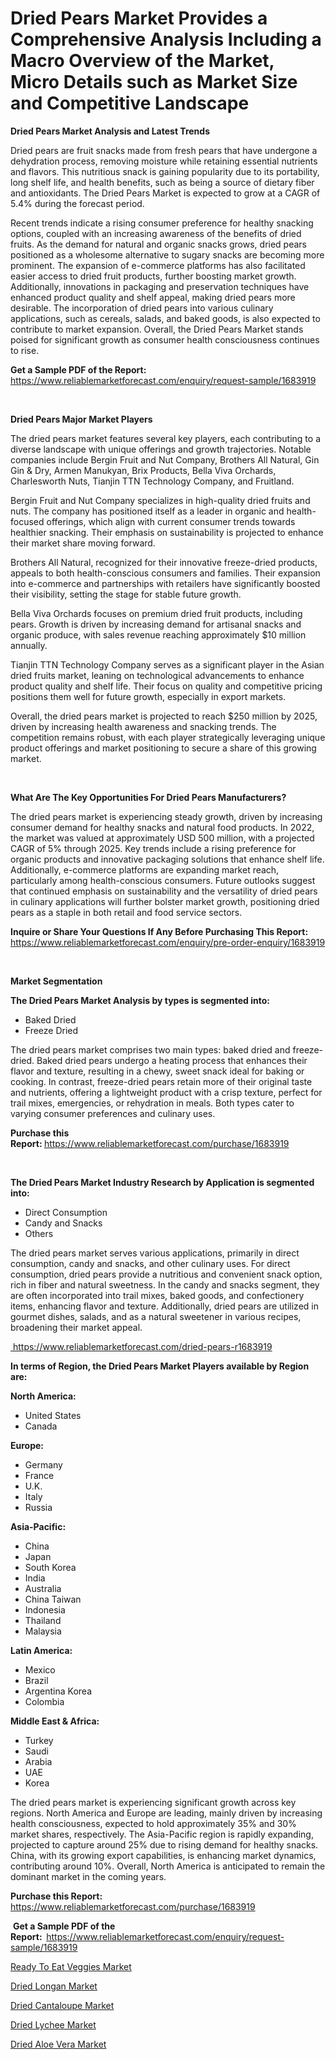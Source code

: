 <p><h1>Dried Pears Market Provides a Comprehensive Analysis Including a Macro Overview of the Market, Micro Details such as Market Size and Competitive Landscape</h1></p><p><strong>Dried Pears Market Analysis and Latest Trends</strong></p>
<p><p>Dried pears are fruit snacks made from fresh pears that have undergone a dehydration process, removing moisture while retaining essential nutrients and flavors. This nutritious snack is gaining popularity due to its portability, long shelf life, and health benefits, such as being a source of dietary fiber and antioxidants. The Dried Pears Market is expected to grow at a CAGR of 5.4% during the forecast period.</p><p>Recent trends indicate a rising consumer preference for healthy snacking options, coupled with an increasing awareness of the benefits of dried fruits. As the demand for natural and organic snacks grows, dried pears positioned as a wholesome alternative to sugary snacks are becoming more prominent. The expansion of e-commerce platforms has also facilitated easier access to dried fruit products, further boosting market growth. Additionally, innovations in packaging and preservation techniques have enhanced product quality and shelf appeal, making dried pears more desirable. The incorporation of dried pears into various culinary applications, such as cereals, salads, and baked goods, is also expected to contribute to market expansion. Overall, the Dried Pears Market stands poised for significant growth as consumer health consciousness continues to rise.</p></p>
<p><strong>Get a Sample PDF of the Report:&nbsp;</strong> <a href="https://www.reliablemarketforecast.com/enquiry/request-sample/1683919?utm_campaign=1899&utm_medium=2&utm_source=Github&utm_content=ia&utm_term=07042025&utm_id=dried-pears">https://www.reliablemarketforecast.com/enquiry/request-sample/1683919</a></p>
<p>&nbsp;</p>
<p><strong>Dried Pears Major Market Players</strong></p>
<p><p>The dried pears market features several key players, each contributing to a diverse landscape with unique offerings and growth trajectories. Notable companies include Bergin Fruit and Nut Company, Brothers All Natural, Gin Gin & Dry, Armen Manukyan, Brix Products, Bella Viva Orchards, Charlesworth Nuts, Tianjin TTN Technology Company, and Fruitland.</p><p>Bergin Fruit and Nut Company specializes in high-quality dried fruits and nuts. The company has positioned itself as a leader in organic and health-focused offerings, which align with current consumer trends towards healthier snacking. Their emphasis on sustainability is projected to enhance their market share moving forward.</p><p>Brothers All Natural, recognized for their innovative freeze-dried products, appeals to both health-conscious consumers and families. Their expansion into e-commerce and partnerships with retailers have significantly boosted their visibility, setting the stage for stable future growth.</p><p>Bella Viva Orchards focuses on premium dried fruit products, including pears. Growth is driven by increasing demand for artisanal snacks and organic produce, with sales revenue reaching approximately $10 million annually.</p><p>Tianjin TTN Technology Company serves as a significant player in the Asian dried fruits market, leaning on technological advancements to enhance product quality and shelf life. Their focus on quality and competitive pricing positions them well for future growth, especially in export markets.</p><p>Overall, the dried pears market is projected to reach $250 million by 2025, driven by increasing health awareness and snacking trends. The competition remains robust, with each player strategically leveraging unique product offerings and market positioning to secure a share of this growing market.</p></p>
<p>&nbsp;</p>
<p><strong>What Are The Key Opportunities For Dried Pears Manufacturers?</strong></p>
<p><p>The dried pears market is experiencing steady growth, driven by increasing consumer demand for healthy snacks and natural food products. In 2022, the market was valued at approximately USD 500 million, with a projected CAGR of 5% through 2025. Key trends include a rising preference for organic products and innovative packaging solutions that enhance shelf life. Additionally, e-commerce platforms are expanding market reach, particularly among health-conscious consumers. Future outlooks suggest that continued emphasis on sustainability and the versatility of dried pears in culinary applications will further bolster market growth, positioning dried pears as a staple in both retail and food service sectors.</p></p>
<p><strong>Inquire or Share Your Questions If Any Before Purchasing This Report:</strong> <a href="https://www.reliablemarketforecast.com/enquiry/pre-order-enquiry/1683919?utm_campaign=1899&utm_medium=2&utm_source=Github&utm_content=ia&utm_term=07042025&utm_id=dried-pears">https://www.reliablemarketforecast.com/enquiry/pre-order-enquiry/1683919</a></p>
<p>&nbsp;</p>
<p><strong>Market Segmentation</strong></p>
<p><strong>The Dried Pears Market Analysis by types is segmented into:</strong></p>
<p><ul><li>Baked Dried</li><li>Freeze Dried</li></ul></p>
<p><p>The dried pears market comprises two main types: baked dried and freeze-dried. Baked dried pears undergo a heating process that enhances their flavor and texture, resulting in a chewy, sweet snack ideal for baking or cooking. In contrast, freeze-dried pears retain more of their original taste and nutrients, offering a lightweight product with a crisp texture, perfect for trail mixes, emergencies, or rehydration in meals. Both types cater to varying consumer preferences and culinary uses.</p></p>
<p><strong>Purchase this Report:&nbsp;</strong><a href="https://www.reliablemarketforecast.com/purchase/1683919?utm_campaign=1899&utm_medium=2&utm_source=Github&utm_content=ia&utm_term=07042025&utm_id=dried-pears">https://www.reliablemarketforecast.com/purchase/1683919</a></p>
<p>&nbsp;</p>
<p><strong>The Dried Pears Market Industry Research by Application is segmented into:</strong></p>
<p><ul><li>Direct Consumption</li><li>Candy and Snacks</li><li>Others</li></ul></p>
<p><p>The dried pears market serves various applications, primarily in direct consumption, candy and snacks, and other culinary uses. For direct consumption, dried pears provide a nutritious and convenient snack option, rich in fiber and natural sweetness. In the candy and snacks segment, they are often incorporated into trail mixes, baked goods, and confectionery items, enhancing flavor and texture. Additionally, dried pears are utilized in gourmet dishes, salads, and as a natural sweetener in various recipes, broadening their market appeal.</p></p>
<p><a href="https://www.reliablemarketforecast.com/dried-pears-r1683919?utm_campaign=1899&utm_medium=2&utm_source=Github&utm_content=ia&utm_term=07042025&utm_id=dried-pears">&nbsp;https://www.reliablemarketforecast.com/dried-pears-r1683919</a></p>
<p><strong>In terms of Region, the Dried Pears Market Players available by Region are:</strong></p>
<p>
    <p> <strong> North America: </strong>
        <ul>
            <li>United States</li>
            <li>Canada</li>
        </ul>
        </p> 
    <p> <strong> Europe: </strong>
        <ul>
            <li>Germany</li>
            <li>France</li>
            <li>U.K.</li>
            <li>Italy</li>
            <li>Russia</li>
        </ul>
        </p> 
    <p> <strong> Asia-Pacific: </strong>
        <ul>
            <li>China</li>
            <li>Japan</li>
            <li>South Korea</li>
            <li>India</li>
            <li>Australia</li>
            <li>China Taiwan</li>
            <li>Indonesia</li>
            <li>Thailand</li>
            <li>Malaysia</li>
        </ul>
        </p> 
    <p> <strong> Latin America: </strong>
        <ul>
            <li>Mexico</li>
            <li>Brazil</li>
            <li>Argentina Korea</li>
            <li>Colombia</li>
        </ul>
        </p> 
    <p> <strong> Middle East & Africa: </strong>
        <ul>
            <li>Turkey</li>
            <li>Saudi</li>
            <li>Arabia</li>
            <li>UAE</li>
            <li>Korea</li>
        </ul>
    </p>
    </p>
<p><p>The dried pears market is experiencing significant growth across key regions. North America and Europe are leading, mainly driven by increasing health consciousness, expected to hold approximately 35% and 30% market shares, respectively. The Asia-Pacific region is rapidly expanding, projected to capture around 25% due to rising demand for healthy snacks. China, with its growing export capabilities, is enhancing market dynamics, contributing around 10%. Overall, North America is anticipated to remain the dominant market in the coming years.</p></p>
<p><strong>Purchase this Report: </strong><a href="https://www.reliablemarketforecast.com/purchase/1683919?utm_campaign=1899&utm_medium=2&utm_source=Github&utm_content=ia&utm_term=07042025&utm_id=dried-pears">https://www.reliablemarketforecast.com/purchase/1683919</a></p>
<p>&nbsp;<strong>Get a Sample PDF of the Report:&nbsp;&nbsp;</strong><a href="https://www.reliablemarketforecast.com/enquiry/request-sample/1683919?utm_campaign=1899&utm_medium=2&utm_source=Github&utm_content=ia&utm_term=07042025&utm_id=dried-pears">https://www.reliablemarketforecast.com/enquiry/request-sample/1683919</a></p>
<p><strong></strong></p>
<p><p><a href="https://github.com/iontahoehlct/Market-Research-Report-List-1/blob/main/ready-to-eat-veggies-market.md?utm_campaign=1899&utm_medium=2&utm_source=Github&utm_content=ia&utm_term=07042025&utm_id=dried-pears">Ready To Eat Veggies Market</a></p><p><a href="https://github.com/ranewknaller/Market-Research-Report-List-1/blob/main/dried-longan-market.md?utm_campaign=1899&utm_medium=2&utm_source=Github&utm_content=ia&utm_term=07042025&utm_id=dried-pears">Dried Longan Market</a></p><p><a href="https://github.com/rogetspate12/Market-Research-Report-List-1/blob/main/dried-cantaloupe-market.md?utm_campaign=1899&utm_medium=2&utm_source=Github&utm_content=ia&utm_term=07042025&utm_id=dried-pears">Dried Cantaloupe Market</a></p><p><a href="https://github.com/alawnhvicay/Market-Research-Report-List-1/blob/main/dried-lychee-market.md?utm_campaign=1899&utm_medium=2&utm_source=Github&utm_content=ia&utm_term=07042025&utm_id=dried-pears">Dried Lychee Market</a></p><p><a href="https://github.com/sahoolipko6f/Market-Research-Report-List-1/blob/main/dried-aloe-vera-market.md?utm_campaign=1899&utm_medium=2&utm_source=Github&utm_content=ia&utm_term=07042025&utm_id=dried-pears">Dried Aloe Vera Market</a></p></p>